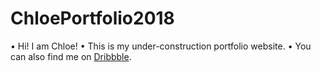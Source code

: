 # ChloePortfolio2018

• Hi! I am Chloe!
• This is my under-construction portfolio website.
• You can also find me on [Dribbble](https://dribbble.com/chloe_uxdesign/ "Chloe Hung, UX Designer").
